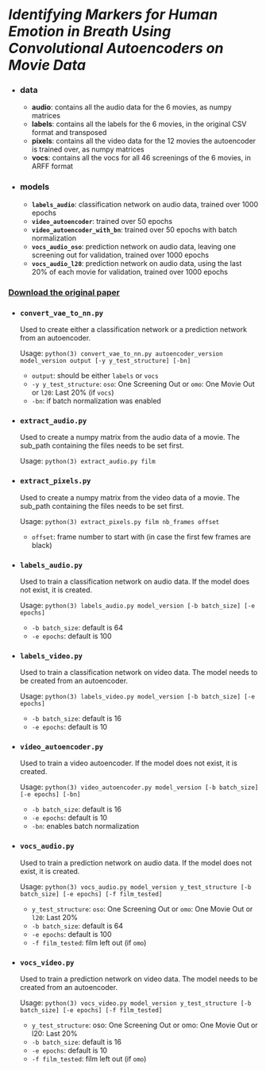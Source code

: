 # *Identifying Markers for Human Emotion in Breath Using Convolutional Autoencoders on Movie Data*

- ### data
  - **audio**: contains all the audio data for the 6 movies, as numpy matrices
  - **labels**: contains all the labels for the 6 movies, in the original CSV format and transposed
  - **pixels**: contains all the video data for the 12 movies the autoencoder is trained over, as numpy matrices
  - **vocs**: contains all the vocs for all 46 screenings of the 6 movies, in ARFF format

- ### models
  - **``labels_audio``**: classification network on audio data, trained over 1000 epochs
  - **``video_autoencoder``**: trained over 50 epochs
  - **``video_autoencoder_with_bn``**: trained over 50 epochs with batch normalization
  - **``vocs_audio_oso``**: prediction network on audio data, leaving one screening out for validation, trained over 1000 epochs
  - **``vocs_audio_l20``**: prediction network on audio data, using the last 20% of each movie for validation, trained over 1000 epochs
  
### [Download the original paper](https://github.com/TomFevrier/smelloffear-deeplearning/raw/master/Identifying%20Markers%20for%20Human%20Emotion%20in%20Breath%20Using%20Convolutional%20Autoencoders%20on%20Movie%20Data.pdf)

- ### ``convert_vae_to_nn.py``

  Used to create either a classification network or a prediction network from an autoencoder.

  Usage: ``python(3) convert_vae_to_nn.py autoencoder_version model_version output [-y y_test_structure] [-bn]``
  - ``output``: should be either ``labels`` or ``vocs``
  - ``-y y_test_structure``: ``oso``: One Screening Out or ``omo``: One Movie Out or ``l20``: Last 20% (if ``vocs``)
  - ``-bn``: if batch normalization was enabled

- ### ``extract_audio.py``
  Used to create a numpy matrix from the audio data of a movie. The sub_path containing the files needs to be set first.

  Usage: ``python(3) extract_audio.py film``


- ### ``extract_pixels.py``
  Used to create a numpy matrix from the video data of a movie. The sub_path containing the files needs to be set first.

  Usage: ``python(3) extract_pixels.py film nb_frames offset``
  - ``offset``: frame number to start with (in case the first few frames are black)

- ### ``labels_audio.py``
  Used to train a classification network on audio data. If the model does not exist, it is created.

  Usage: ``python(3) labels_audio.py model_version [-b batch_size] [-e epochs]``
  - ``-b batch_size``: default is 64
  - ``-e epochs``: default is 100

- ### ``labels_video.py``
  Used to train a classification network on video data. The model needs to be created from an autoencoder.

  Usage: ``python(3) labels_video.py model_version [-b batch_size] [-e epochs]``
  - ``-b batch_size``: default is 16
  - ``-e epochs``: default is 10

- ### ``video_autoencoder.py``
  Used to train a video autoencoder. If the model does not exist, it is created.

  Usage: ``python(3) video_autoencoder.py model_version [-b batch_size] [-e epochs] [-bn]``
  - ``-b batch_size``: default is 16
  - ``-e epochs``: default is 10
  - ``-bn``: enables batch normalization

- ### ``vocs_audio.py``
  Used to train a prediction network on audio data. If the model does not exist, it is created.

  Usage: ``python(3) vocs_audio.py model_version y_test_structure [-b batch_size] [-e epochs] [-f film_tested]``
  - ``y_test_structure``: ``oso``: One Screening Out or ``omo``: One Movie Out or ``l20``: Last 20%
  - ``-b batch_size``: default is 64
  - ``-e epochs``: default is 100
  - ``-f film_tested``: film left out (if ``omo``)

- ### ``vocs_video.py``
  Used to train a prediction network on video data. The model needs to be created from an autoencoder.

  Usage: ``python(3) vocs_video.py model_version y_test_structure [-b batch_size] [-e epochs] [-f film_tested]``
  - ``y_test_structure``: oso: One Screening Out or omo: One Movie Out or l20: Last 20%
  - ``-b batch_size``: default is 16
  - ``-e epochs``: default is 10
  - ``-f film_tested``: film left out (if ``omo``)
